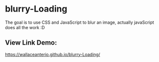 # blurry-Loading

The goal is to use CSS and JavaScript to blur an image, actually javaScript does all the work :D

## View Link Demo:
https://wallaceanterio.github.io/blurry-Loading/

